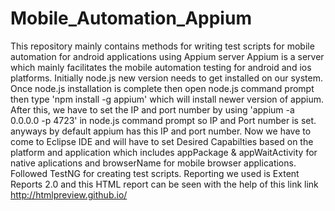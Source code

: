 # Mobile_Automation_Appium
This repository mainly contains methods for writing test scripts for mobile automation for android applications using Appium server
Appium is a server which mainly facilitates the mobile automation testing for android and ios platforms. Initially node.js new version needs to get installed on our system. Once node.js installation is complete then open node.js command prompt then type 'npm install -g appium' which will install newer version of appium. After this, we have to set the IP and port number by using 'appium -a 0.0.0.0 -p 4723' in node.js command prompt so IP and Port number is set. anyways by default appium has this IP and port number. Now we have to come to Eclipse IDE and will have to set Desired Capabilties based on the platform and application which includes appPackage & appWaitActivity for native aplications and browserName for mobile browser applications. Followed TestNG for creating test scripts. Reporting we used is Extent Reports 2.0 and this HTML report can be seen with the help of this link link http://htmlpreview.github.io/
